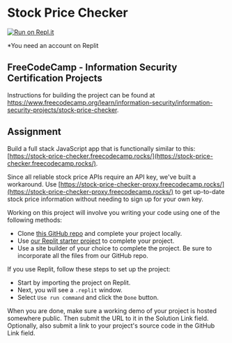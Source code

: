 # Stock Price Checker

[![Run on Repl.it](https://replit.com/badge/github/The-Aldi-Tri/Stock-Price-Checker)](https://replit.com/new/github/The-Aldi-Tri/Stock-Price-Checker)

*You need an account on Replit


## FreeCodeCamp - Information Security Certification Projects

Instructions for building the project can be found at https://www.freecodecamp.org/learn/information-security/information-security-projects/stock-price-checker.


## Assignment

Build a full stack JavaScript app that is functionally similar to this: [https://stock-price-checker.freecodecamp.rocks/](https://stock-price-checker.freecodecamp.rocks/).

Since all reliable stock price APIs require an API key, we've built a workaround. Use [https://stock-price-checker-proxy.freecodecamp.rocks/](https://stock-price-checker-proxy.freecodecamp.rocks/) to get up-to-date stock price information without needing to sign up for your own key.

Working on this project will involve you writing your code using one of the following methods:

*   Clone [this GitHub repo](https://github.com/freeCodeCamp/boilerplate-project-stockchecker/) and complete your project locally.
*   Use [our Replit starter project](https://replit.com/github/freeCodeCamp/boilerplate-project-stockchecker) to complete your project.
*   Use a site builder of your choice to complete the project. Be sure to incorporate all the files from our GitHub repo.

If you use Replit, follow these steps to set up the project:

*   Start by importing the project on Replit.
*   Next, you will see a `.replit` window.
*   Select `Use run command` and click the `Done` button.

When you are done, make sure a working demo of your project is hosted somewhere public. Then submit the URL to it in the Solution Link field. Optionally, also submit a link to your project's source code in the GitHub Link field.
